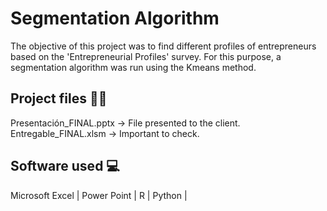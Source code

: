 # Segmentation Algorithm
The objective of this project was to find different profiles of entrepreneurs based on the 'Entrepreneurial Profiles' survey. For this purpose, a segmentation algorithm was run using the Kmeans method.

## Project files 👨‍💻
Presentación_FINAL.pptx -> File presented to the client.
Entregable_FINAL.xlsm -> Important to check.

## Software used 💻
Microsoft Excel |
Power Point |
R |
Python |
